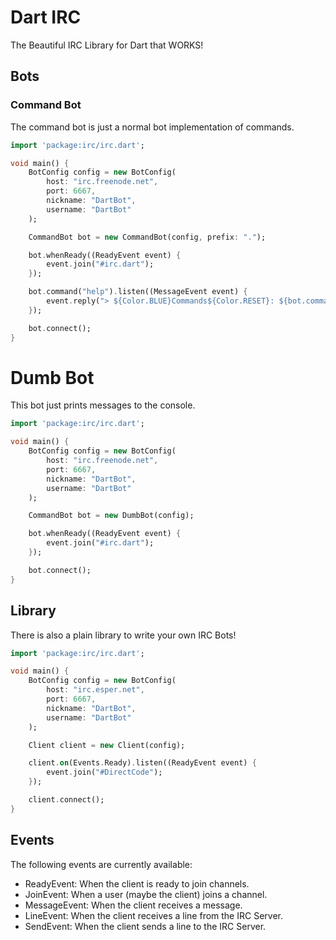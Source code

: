 # Dart IRC

The Beautiful IRC Library for Dart that WORKS!

## Bots

### Command Bot

The command bot is just a normal bot implementation of commands.

```dart
import 'package:irc/irc.dart';

void main() {
    BotConfig config = new BotConfig(
        host: "irc.freenode.net",
        port: 6667,
        nickname: "DartBot",
        username: "DartBot"
    );

    CommandBot bot = new CommandBot(config, prefix: ".");

    bot.whenReady((ReadyEvent event) {
        event.join("#irc.dart");
    });

    bot.command("help").listen((MessageEvent event) {
        event.reply("> ${Color.BLUE}Commands${Color.RESET}: ${bot.commands.keys.join(', ')}");
    });

    bot.connect();
}
```

# Dumb Bot

This bot just prints messages to the console.

```dart
import 'package:irc/irc.dart';

void main() {
    BotConfig config = new BotConfig(
        host: "irc.freenode.net",
        port: 6667,
        nickname: "DartBot",
        username: "DartBot"
    );

    CommandBot bot = new DumbBot(config);

    bot.whenReady((ReadyEvent event) {
        event.join("#irc.dart");
    });

    bot.connect();
}
```

## Library

There is also a plain library to write your own IRC Bots!

```dart
import 'package:irc/irc.dart';

void main() {
    BotConfig config = new BotConfig(
        host: "irc.esper.net",
        port: 6667,
        nickname: "DartBot",
        username: "DartBot"
    );

    Client client = new Client(config);

    client.on(Events.Ready).listen((ReadyEvent event) {
        event.join("#DirectCode");
    });

    client.connect();
}
```

## Events

The following events are currently available:

- ReadyEvent: When the client is ready to join channels.
- JoinEvent: When a user (maybe the client) joins a channel.
- MessageEvent: When the client receives a message.
- LineEvent: When the client receives a line from the IRC Server.
- SendEvent: When the client sends a line to the IRC Server.